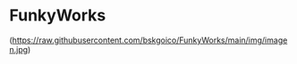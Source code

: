 # FunkyWorks



<span>(</span><span>https://raw.githubusercontent.com/bskgoico/FunkyWorks/main/img/imagen.jpg</span><span>)</span>

